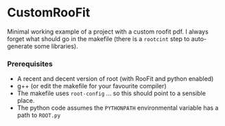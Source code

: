 CustomRooFit
============

Minimal working example of a project with a custom roofit pdf.
I always forget what should go in the makefile (there is a `rootcint` step to auto-generate some libraries).

### Prerequisites

 * A recent and decent version of root (with RooFit and python enabled)
 * g++ (or edit the makefile for your favourite compiler)
 * The makefile uses `root-config` ... so this should point to a sensible place.
 * The python code assumes the `PYTHONPATH` environmental variable has a path to `ROOT.py`
